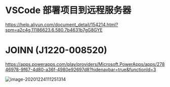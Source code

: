 # VSCode 部署项目到远程服务器

https://help.aliyun.com/document_detail/154214.html?spm=a2c4g.11186623.6.580.7b4631b7gG8GYE

# JOINN (J1220-008520)
https://apps.powerapps.com/play/providers/Microsoft.PowerApps/apps/27846978-9f67-4d80-a36f-4980e92697d8?hidenavbar=true&functionId=3

![image-20201224111251314](C:\Users\2294765\AppData\Roaming\Typora\typora-user-images\image-20201224111251314.png)